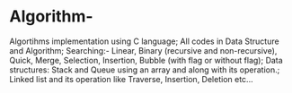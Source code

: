 # Algorithm-
Algortihms implementation using C language;
All codes in Data Structure and Algorithm; 
Searching:- Linear, Binary (recursive and non-recursive), Quick, Merge, Selection, Insertion, Bubble (with flag or without flag);
Data structures: Stack and Queue using an array and along with its operation.;
Linked list and its operation like Traverse, Insertion, Deletion etc...
